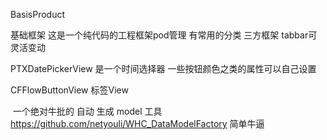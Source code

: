 

BasisProduct

基础框架 这是一个纯代码的工程框架pod管理 有常用的分类 三方框架 tabbar可灵活变动

PTXDatePickerView 是一个时间选择器  一些按钮颜色之类的属性可以自己设置  

CFFlowButtonView  标签View 

 一个绝对牛批的    自动  生成 model 工具   https://github.com/netyouli/WHC_DataModelFactory 简单牛逼
